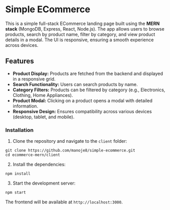 # Simple ECommerce

This is a simple full-stack ECommerce landing page built using the **MERN stack** (MongoDB, Express, React, Node.js). The app allows users to browse products, search by product name, filter by category, and view product details in a modal. The UI is responsive, ensuring a smooth experience across devices.

## Features

- **Product Display:** Products are fetched from the backend and displayed in a responsive grid.
- **Search Functionality:** Users can search products by name.
- **Category Filters:** Products can be filtered by category (e.g., Electronics, Clothing, Home Appliances).
- **Product Modal:** Clicking on a product opens a modal with detailed information.
- **Responsive Design:** Ensures compatibility across various devices (desktop, tablet, and mobile).

### Installation

1. Clone the repository and navigate to the `client` folder:

```
git clone https://github.com/manoje8/simple-ecommerce.git
cd ecommerce-mern/client
```

2. Install the dependencies:

```
npm install
```


3. Start the development server:

```
npm start
```
  
The frontend will be available at `http://localhost:3000`.